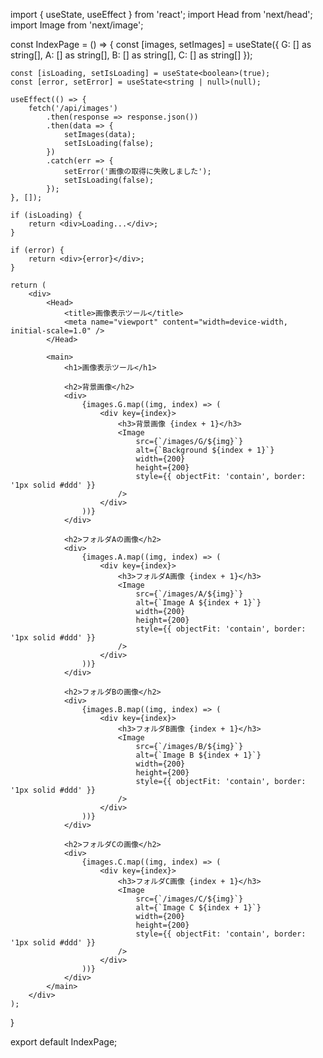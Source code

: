 import { useState, useEffect } from 'react';
import Head from 'next/head';
import Image from 'next/image';

const IndexPage = () => {
    const [images, setImages] = useState({
        G: [] as string[],
        A: [] as string[],
        B: [] as string[],
        C: [] as string[]
    });

    const [isLoading, setIsLoading] = useState<boolean>(true);
    const [error, setError] = useState<string | null>(null);

    useEffect(() => {
        fetch('/api/images')
            .then(response => response.json())
            .then(data => {
                setImages(data);
                setIsLoading(false);
            })
            .catch(err => {
                setError('画像の取得に失敗しました');
                setIsLoading(false);
            });
    }, []);

    if (isLoading) {
        return <div>Loading...</div>;
    }

    if (error) {
        return <div>{error}</div>;
    }

    return (
        <div>
            <Head>
                <title>画像表示ツール</title>
                <meta name="viewport" content="width=device-width, initial-scale=1.0" />
            </Head>

            <main>
                <h1>画像表示ツール</h1>

                <h2>背景画像</h2>
                <div>
                    {images.G.map((img, index) => (
                        <div key={index}>
                            <h3>背景画像 {index + 1}</h3>
                            <Image
                                src={`/images/G/${img}`}
                                alt={`Background ${index + 1}`}
                                width={200}
                                height={200}
                                style={{ objectFit: 'contain', border: '1px solid #ddd' }}
                            />
                        </div>
                    ))}
                </div>

                <h2>フォルダAの画像</h2>
                <div>
                    {images.A.map((img, index) => (
                        <div key={index}>
                            <h3>フォルダA画像 {index + 1}</h3>
                            <Image
                                src={`/images/A/${img}`}
                                alt={`Image A ${index + 1}`}
                                width={200}
                                height={200}
                                style={{ objectFit: 'contain', border: '1px solid #ddd' }}
                            />
                        </div>
                    ))}
                </div>

                <h2>フォルダBの画像</h2>
                <div>
                    {images.B.map((img, index) => (
                        <div key={index}>
                            <h3>フォルダB画像 {index + 1}</h3>
                            <Image
                                src={`/images/B/${img}`}
                                alt={`Image B ${index + 1}`}
                                width={200}
                                height={200}
                                style={{ objectFit: 'contain', border: '1px solid #ddd' }}
                            />
                        </div>
                    ))}
                </div>

                <h2>フォルダCの画像</h2>
                <div>
                    {images.C.map((img, index) => (
                        <div key={index}>
                            <h3>フォルダC画像 {index + 1}</h3>
                            <Image
                                src={`/images/C/${img}`}
                                alt={`Image C ${index + 1}`}
                                width={200}
                                height={200}
                                style={{ objectFit: 'contain', border: '1px solid #ddd' }}
                            />
                        </div>
                    ))}
                </div>
            </main>
        </div>
    );
}

export default IndexPage;

